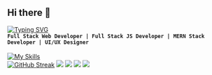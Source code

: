 ## Hi there 👋

<!--
**achrafdevl/achrafdevl** is a ✨ _special_ ✨ repository because its `README.md` (this file) appears on your GitHub profile.

Here are some ideas to get you started:

- 🔭 I’m currently working on ...
- 🌱 I’m currently learning ...
- 👯 I’m looking to collaborate on ...
- 🤔 I’m looking for help with ...
- 💬 Ask me about ...
- 📫 How to reach me: ...
- 😄 Pronouns: ...
- ⚡ Fun fact: ...
-->
[![Typing SVG](https://readme-typing-svg.herokuapp.com?font=Fira+Code&pause=1000&color=02F6F7&width=435&lines=Achraf+Chair)](https://git.io/typing-svg)<br>
**`Full Stack Web Developer | Full Stack JS Developer | MERN Stack Developer | UI/UX Designer`** 
<br><br>
[![My Skills](https://skillicons.dev/icons?i=github,git,html,css,js,ts,react,redux,nextjs,tailwind,bootstrap,sass,nodejs,express,figma,mongodb,xd,postman,graphql,netlify,docker,flutter,npm,vite,vercel,wordpress,materialui,vue,vscode,stackoverflow,mysql,&perline=12)](https://skillicons.dev) <br>  [![GitHub Streak](https://github-readme-streak-stats.herokuapp.com?user=achrafdevl&theme=react&hide_border=true&border_radius=4&card_width=684)](https://git.io/streak-stats) ![](http://github-profile-summary-cards.vercel.app/api/cards/most-commit-language?username=achrafdevl&theme=react )
![](http://github-profile-summary-cards.vercel.app/api/cards/repos-per-language?username=achrafdevl&theme=react) ![](http://github-profile-summary-cards.vercel.app/api/cards/stats?username=achrafdevl&theme=react)
![](http://github-profile-summary-cards.vercel.app/api/cards/productive-time?username=achrafdevl&theme=react&utcOffset=8)



